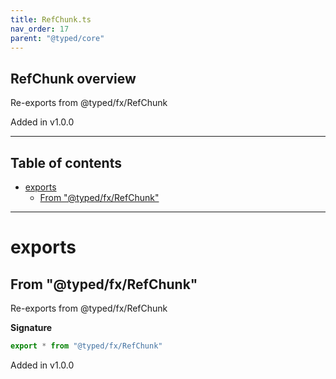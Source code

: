 ```yaml
---
title: RefChunk.ts
nav_order: 17
parent: "@typed/core"
---
```


## RefChunk overview

Re-exports from @typed/fx/RefChunk

Added in v1.0.0

---

<h2 class="text-delta">Table of contents</h2>

- [exports](#exports)
  - [From "@typed/fx/RefChunk"](#from-typedfxrefchunk)

---

# exports

## From "@typed/fx/RefChunk"

Re-exports from @typed/fx/RefChunk

**Signature**

```ts
export * from "@typed/fx/RefChunk"
```

Added in v1.0.0
